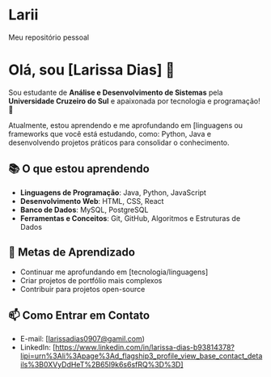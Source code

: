 # Larii
Meu repositório pessoal
# Olá, sou [Larissa Dias] 👋

Sou estudante de **Análise e Desenvolvimento de Sistemas** pela **Universidade Cruzeiro do Sul** e apaixonada por tecnologia e programação! 🚀

Atualmente, estou aprendendo e me aprofundando em [linguagens ou frameworks que você está estudando, como: Python, Java e desenvolvendo projetos práticos para consolidar o conhecimento.

## 📚 O que estou aprendendo

- **Linguagens de Programação**: Java, Python, JavaScript
- **Desenvolvimento Web**: HTML, CSS, React
- **Banco de Dados**: MySQL, PostgreSQL
- **Ferramentas e Conceitos**: Git, GitHub, Algoritmos e Estruturas de Dados

## 🌱 Metas de Aprendizado

- Continuar me aprofundando em [tecnologia/linguagens]
- Criar projetos de portfólio mais complexos
- Contribuir para projetos open-source

## 📫 Como Entrar em Contato

- E-mail: [larissadias0907@gamil.com)
- LinkedIn: [https://www.linkedin.com/in/larissa-dias-b93814378?lipi=urn%3Ali%3Apage%3Ad_flagship3_profile_view_base_contact_details%3B0XVyDdHeT%2B65l9k6s6sfRQ%3D%3D] 
